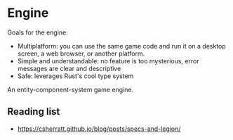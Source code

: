 # Engine

Goals for the engine:
- Multiplatform: you can use the same game code and run it on a desktop screen, a web browser,
  or another platform.
- Simple and understandable: no feature is too mysterious, error messages are clear and descriptive
- Safe: leverages Rust's cool type system

An entity-component-system game engine.

## Reading list
- https://csherratt.github.io/blog/posts/specs-and-legion/

